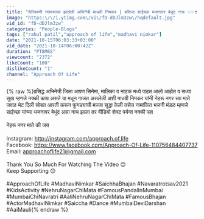 ```yaml
---
title: "देवीचरणी नतमस्तक झालेली अभिनेत्री माधवी निमकर | प्रसिध्द साईच्छा भजनावर बेधुंद नाच 💥✨❣️"
image: "https:\/\/i.ytimg.com\/vi\/fD-dDJlm3zw\/hqdefault.jpg"
vid_id: "fD-dDJlm3zw"
categories: "People-Blogs"
tags: ["rahul patil","approach of life","madhavi nimkar"]
date: "2021-10-15T06:03:33+03:00"
vid_date: "2021-10-14T06:00:42Z"
duration: "PT8M6S"
viewcount: "2372"
likeCount: "100"
dislikeCount: "1"
channel: "Approach Of Life"
---
```

{% raw %}प्रसिद्ध अभिनेत्री जिला आपण सिनेमा, मालिका व नाटक मध्ये पाहत आलो आहोत व सध्या सुख म्हणजे नक्की काय असते या मधून गाजत असलेली अशी माधवी निमकर यांनी नेहरू नगर च्या माते जवळ भेट दिली सोबत आरती करून फुगड्यांची मज्जा सुद्धा केली तसेच नामांकित भजनी मंडळ म्हणजे साईच्छा यांच्या भजनावर बेधुंद असा नाच झाला तर वीडियो शेवट पर्यन्त नक्की पहा<br /><br />नेहरू नगर माते की जय<br /><br />Instagram: <a rel="nofollow" target="blank" href="http://instagram.com/approach.of.life">http://instagram.com/approach.of.life</a><br />Facebook: <a rel="nofollow" target="blank" href="https://www.facebook.com/Approach-Of-Life-110756484407737">https://www.facebook.com/Approach-Of-Life-110756484407737</a><br />Email: approachoflife21@gmail.com<br /><br />Thank You So Much For Watching The Video 😊<br />Keep Supporting 😊<br /><br />#ApproachOfLife #MadhaviNimkar #SaichhaBhajan #Navaratrotsav2021 #KidsActivity #NehruNagarChiMata #FamousPandalInMumbai #MumbaiChiNavratri #AaliNehruNagarChiMata #FamousBhajan #ActorMadhaviNimkar #Saiccha #Dance #MumbaiDeviDarshan #AaiMauli{% endraw %}
